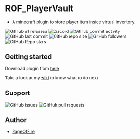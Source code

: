 # ROF_PlayerVault

* A minecraft plugin to store player item inside virtual inventory.

![GitHub all releases](https://img.shields.io/github/downloads/RageOfFire/ROF_PlayerVault/total)
![Discord](https://img.shields.io/discord/752171524919918672)
![GitHub commit activity](https://img.shields.io/github/commit-activity/m/RageOfFire/ROF_PlayerVault)
![GitHub last commit](https://img.shields.io/github/last-commit/RageOfFire/ROF_PlayerVault)
![GitHub repo size](https://img.shields.io/github/repo-size/RageOfFire/ROF_PlayerVault)
![GitHub followers](https://img.shields.io/github/followers/RageOfFire)
![GitHub Repo stars](https://img.shields.io/github/stars/RageOfFire/ROF_PlayerVault)

## Getting started

Download plugin from [here](https://www.spigotmc.org/resources/rof_antivpn.111408/)

Take a look at my [wiki](https://github.com/RageOfFire/ROF_PlayerVault/wiki) to know what to do next

## Support

![GitHub issues](https://img.shields.io/github/issues/RageOfFire/ROF_PlayerVault)
![GitHub pull requests](https://img.shields.io/github/issues-pr/RageOfFire/ROF_PlayerVault)

## Author

* [RageOfFire](https://github.com/RageOfFire)